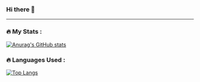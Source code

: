 ### Hi there 👋

<!--
**sanket1150/sanket1150** is a ✨ _special_ ✨ repository because its `README.md` (this file) appears on your GitHub profile.

Here are some ideas to get you started:

- 🔭 I’m currently working on ...
- 🌱 I’m currently learning ...
- 👯 I’m looking to collaborate on ...
- 🤔 I’m looking for help with ...
- 💬 Ask me about ...
- 📫 How to reach me: ...
- 😄 Pronouns: ...
- ⚡ Fun fact: ...
-->


---

### :fire: My Stats :
<!--[![GitHub Streak](http://github-readme-streak-stats.herokuapp.com?user=sanket1150&theme=dark&background=000000)](https://git.io/streak-stats) -->
[![Anurag's GitHub stats](https://github-readme-stats.vercel.app/api?username=sanket1150)](https://github.com/anuraghazra/github-readme-stats)

### :fire: Languages Used :
[![Top Langs](https://github-readme-stats.vercel.app/api/top-langs/?username=sanket1150)](https://github.com/anuraghazra/github-readme-stats)



